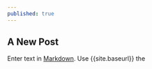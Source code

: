 ```yaml
---
published: true
---
```

## A New Post

Enter text in [Markdown](http://daringfireball.net/projects/markdown/). Use {{site.baseurl}} the 
